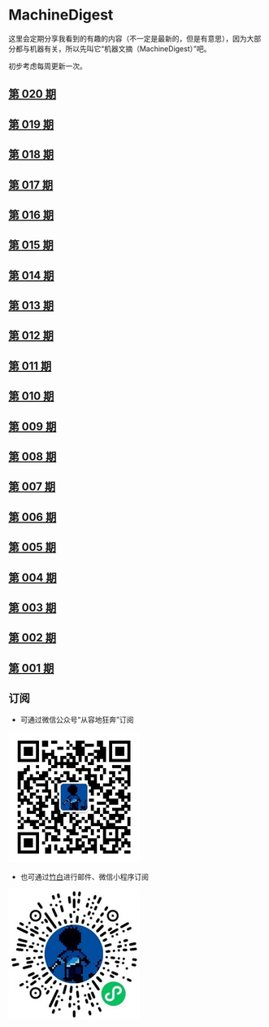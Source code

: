 # MachineDigest
这里会定期分享我看到的有趣的内容（不一定是最新的，但是有意思），因为大部分都与机器有关，所以先叫它“机器文摘（MachineDigest）”吧。

初步考虑每周更新一次。

## [第 020 期](ISSUE_020/README.md)

## [第 019 期](ISSUE_019/README.md)

## [第 018 期](ISSUE_018/README.md)

## [第 017 期](ISSUE_017/README.md)

## [第 016 期](ISSUE_016/README.md)

## [第 015 期](ISSUE_015/README.md)

## [第 014 期](ISSUE_014/README.md)

## [第 013 期](ISSUE_013/README.md)

## [第 012 期](ISSUE_012/README.md)

## [第 011 期](ISSUE_011/README.md)

## [第 010 期](ISSUE_010/README.md)

## [第 009 期](ISSUE_009/README.md)

## [第 008 期](ISSUE_008/README.md)

## [第 007 期](ISSUE_007/README.md)

## [第 006 期](ISSUE_006/README.md)

## [第 005 期](ISSUE_005/README.md)

## [第 004 期](ISSUE_004/README.md)

## [第 003 期](ISSUE_003/README.md)

## [第 002 期](ISSUE_002/README.md)

## [第 001 期](ISSUE_001/README.md)

## 订阅
- 可通过微信公众号“从容地狂奔”订阅

![](weixin.jpg)

- 也可通过[竹白](https://zhubai.love/)进行邮件、微信小程序订阅

![](zhubai.jpg)
